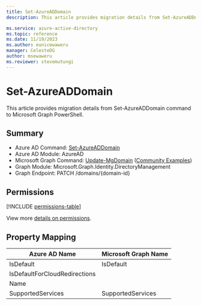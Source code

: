 ```yaml
---
title: Set-AzureADDomain
description: This article provides migration details from Set-AzureADDomain command to Microsoft Graph PowerShell.

ms.service: azure-active-directory
ms.topic: reference
ms.date: 11/19/2023
ms.author: eunicewaweru
manager: CelesteDG
author: msewaweru
ms.reviewer: stevemutungi
---
```


# Set-AzureADDomain

This article provides migration details from Set-AzureADDomain command to Microsoft Graph PowerShell.

## Summary

+ Azure AD Command: [Set-AzureADDomain](/powershell/module/azuread/set-azureaddomain)
+ Azure AD Module: AzureAD
+ Microsoft Graph Command: [Update-MgDomain](/powershell/module/microsoft.graph.identity.directorymanagement/update-mgdomain) ([Community Examples](https://github.com/orgs/msgraph/discussions?discussions_q=Update-MgDomain))
+ Graph Module: Microsoft.Graph.Identity.DirectoryManagement
+ Graph Endpoint:  PATCH /domains/{domain-id}

## Permissions

[!INCLUDE [permissions-table](~/graphref/api-reference/v1.0/includes/permissions/domain-update-permissions.md)]

View more [details on permissions](/graph/api/domain-update#permissions).

## Property Mapping

|Azure AD Name|Microsoft Graph Name|
|---|---|
|IsDefault|IsDefault|
|IsDefaultForCloudRedirections||
|Name||
|SupportedServices|SupportedServices|
